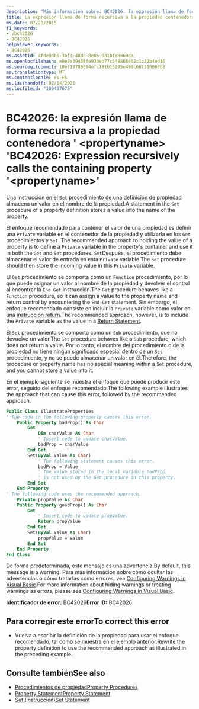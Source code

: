 ```yaml
---
description: "Más información sobre: BC42026: la expresión llama de forma recursiva a la propiedad contenedora ' <propertyname> '"
title: La expresión llama de forma recursiva a la propiedad contenedora '<propertyname>'
ms.date: 07/20/2015
f1_keywords:
- vbc42026
- BC42026
helpviewer_keywords:
- BC42026
ms.assetid: 4fde9db6-3bf3-48dc-8e05-981bf08969da
ms.openlocfilehash: e9e8a39458fe930eb77c548866e62c1c32b4ed16
ms.sourcegitcommit: 10e719780594efc781b15295e499c66f316068b8
ms.translationtype: MT
ms.contentlocale: es-ES
ms.lasthandoff: 02/14/2021
ms.locfileid: "100437675"
---
```

# <a name="bc42026-expression-recursively-calls-the-containing-property-propertyname"></a><span data-ttu-id="24c3a-103">BC42026: la expresión llama de forma recursiva a la propiedad contenedora ' \<propertyname> '</span><span class="sxs-lookup"><span data-stu-id="24c3a-103">BC42026: Expression recursively calls the containing property '\<propertyname>'</span></span>

<span data-ttu-id="24c3a-104">Una instrucción en el `Set` procedimiento de una definición de propiedad almacena un valor en el nombre de la propiedad.</span><span class="sxs-lookup"><span data-stu-id="24c3a-104">A statement in the `Set` procedure of a property definition stores a value into the name of the property.</span></span>

 <span data-ttu-id="24c3a-105">El enfoque recomendado para contener el valor de una propiedad es definir una `Private` variable en el contenedor de la propiedad y utilizarla en los `Get` procedimientos y `Set` .</span><span class="sxs-lookup"><span data-stu-id="24c3a-105">The recommended approach to holding the value of a property is to define a `Private` variable in the property's container and use it in both the `Get` and `Set` procedures.</span></span> <span data-ttu-id="24c3a-106">`Set`Después, el procedimiento debe almacenar el valor de entrada en esta `Private` variable.</span><span class="sxs-lookup"><span data-stu-id="24c3a-106">The `Set` procedure should then store the incoming value in this `Private` variable.</span></span>

 <span data-ttu-id="24c3a-107">El `Get` procedimiento se comporta como un `Function` procedimiento, por lo que puede asignar un valor al nombre de la propiedad y devolver el control al encontrar la `End Get` instrucción.</span><span class="sxs-lookup"><span data-stu-id="24c3a-107">The `Get` procedure behaves like a `Function` procedure, so it can assign a value to the property name and return control by encountering the `End Get` statement.</span></span> <span data-ttu-id="24c3a-108">Sin embargo, el enfoque recomendado consiste en incluir la `Private` variable como valor en una [instrucción return](../statements/return-statement.md).</span><span class="sxs-lookup"><span data-stu-id="24c3a-108">The recommended approach, however, is to include the `Private` variable as the value in a [Return Statement](../statements/return-statement.md).</span></span>

 <span data-ttu-id="24c3a-109">El `Set` procedimiento se comporta como un `Sub` procedimiento, que no devuelve un valor.</span><span class="sxs-lookup"><span data-stu-id="24c3a-109">The `Set` procedure behaves like a `Sub` procedure, which does not return a value.</span></span> <span data-ttu-id="24c3a-110">Por lo tanto, el nombre del procedimiento o de la propiedad no tiene ningún significado especial dentro de un `Set` procedimiento, y no se puede almacenar un valor en él.</span><span class="sxs-lookup"><span data-stu-id="24c3a-110">Therefore, the procedure or property name has no special meaning within a `Set` procedure, and you cannot store a value into it.</span></span>

 <span data-ttu-id="24c3a-111">En el ejemplo siguiente se muestra el enfoque que puede producir este error, seguido del enfoque recomendado.</span><span class="sxs-lookup"><span data-stu-id="24c3a-111">The following example illustrates the approach that can cause this error, followed by the recommended approach.</span></span>

```vb
Public Class illustrateProperties
' The code in the following property causes this error.
    Public Property badProp() As Char
        Get
            Dim charValue As Char
            ' Insert code to update charValue.
            badProp = charValue
        End Get
        Set(ByVal Value As Char)
            ' The following statement causes this error.
            badProp = Value
            ' The value stored in the local variable badProp
            ' is not used by the Get procedure in this property.
        End Set
    End Property
' The following code uses the recommended approach.
    Private propValue As Char
    Public Property goodProp() As Char
        Get
            ' Insert code to update propValue.
            Return propValue
        End Get
        Set(ByVal Value As Char)
            propValue = Value
        End Set
    End Property
End Class
```

 <span data-ttu-id="24c3a-112">De forma predeterminada, este mensaje es una advertencia.</span><span class="sxs-lookup"><span data-stu-id="24c3a-112">By default, this message is a warning.</span></span> <span data-ttu-id="24c3a-113">Para más información sobre cómo ocultar las advertencias o cómo tratarlas como errores, vea [Configuring Warnings in Visual Basic](/visualstudio/ide/configuring-warnings-in-visual-basic).</span><span class="sxs-lookup"><span data-stu-id="24c3a-113">For more information about hiding warnings or treating warnings as errors, please see [Configuring Warnings in Visual Basic](/visualstudio/ide/configuring-warnings-in-visual-basic).</span></span>

 <span data-ttu-id="24c3a-114">**Identificador de error:** BC42026</span><span class="sxs-lookup"><span data-stu-id="24c3a-114">**Error ID:** BC42026</span></span>

## <a name="to-correct-this-error"></a><span data-ttu-id="24c3a-115">Para corregir este error</span><span class="sxs-lookup"><span data-stu-id="24c3a-115">To correct this error</span></span>

- <span data-ttu-id="24c3a-116">Vuelva a escribir la definición de la propiedad para usar el enfoque recomendado, tal como se muestra en el ejemplo anterior.</span><span class="sxs-lookup"><span data-stu-id="24c3a-116">Rewrite the property definition to use the recommended approach as illustrated in the preceding example.</span></span>

## <a name="see-also"></a><span data-ttu-id="24c3a-117">Consulte también</span><span class="sxs-lookup"><span data-stu-id="24c3a-117">See also</span></span>

- [<span data-ttu-id="24c3a-118">Procedimientos de propiedad</span><span class="sxs-lookup"><span data-stu-id="24c3a-118">Property Procedures</span></span>](../../programming-guide/language-features/procedures/property-procedures.md)
- [<span data-ttu-id="24c3a-119">Property Statement</span><span class="sxs-lookup"><span data-stu-id="24c3a-119">Property Statement</span></span>](../statements/property-statement.md)
- [<span data-ttu-id="24c3a-120">Set (instrucción)</span><span class="sxs-lookup"><span data-stu-id="24c3a-120">Set Statement</span></span>](../statements/set-statement.md)
